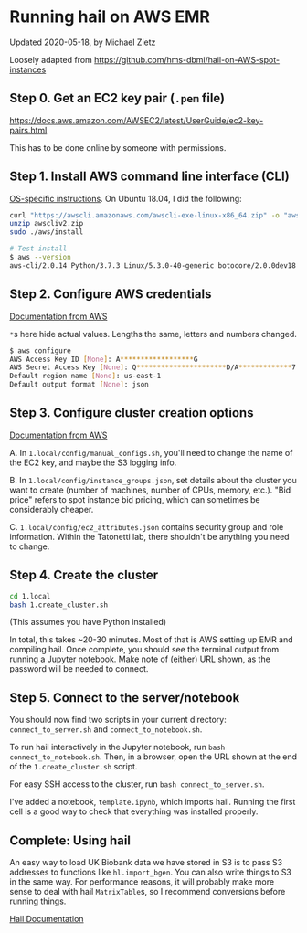 # Running hail on AWS EMR

Updated 2020-05-18, by Michael Zietz

Loosely adapted from https://github.com/hms-dbmi/hail-on-AWS-spot-instances

## Step 0. Get an EC2 key pair (`.pem` file)

https://docs.aws.amazon.com/AWSEC2/latest/UserGuide/ec2-key-pairs.html

This has to be done online by someone with permissions.

## Step 1. Install AWS command line interface (CLI)

[OS-specific instructions](https://docs.aws.amazon.com/cli/latest/userguide/install-cliv2.html).
On Ubuntu 18.04, I did the following:

```bash
curl "https://awscli.amazonaws.com/awscli-exe-linux-x86_64.zip" -o "awscliv2.zip"
unzip awscliv2.zip
sudo ./aws/install
```

```bash
# Test install
$ aws --version
aws-cli/2.0.14 Python/3.7.3 Linux/5.3.0-40-generic botocore/2.0.0dev18
```

## Step 2. Configure AWS credentials

[Documentation from AWS](https://docs.aws.amazon.com/cli/latest/userguide/cli-chap-configure.html)

`*`s here hide actual values. Lengths the same, letters and numbers changed.

```bash
$ aws configure
AWS Access Key ID [None]: A******************G
AWS Secret Access Key [None]: Q**********************D/A*************7
Default region name [None]: us-east-1
Default output format [None]: json
```

## Step 3. Configure cluster creation options

[Documentation from AWS](https://awscli.amazonaws.com/v2/documentation/api/latest/reference/emr/create-cluster.html)

A. In `1.local/config/manual_configs.sh`, you'll need to change the name of the EC2 key, and maybe the S3 logging info.

B. In `1.local/config/instance_groups.json`, set details about the cluster you want to create (number of machines, number of CPUs, memory, etc.).
"Bid price" refers to spot instance bid pricing, which can sometimes be considerably cheaper.

C. `1.local/config/ec2_attributes.json` contains security group and role information.
Within the Tatonetti lab, there shouldn't be anything you need to change.

## Step 4. Create the cluster

```bash
cd 1.local
bash 1.create_cluster.sh
```
(This assumes you have Python installed)

In total, this takes ~20-30 minutes.
Most of that is AWS setting up EMR and compiling hail.
Once complete, you should see the terminal output from running a Jupyter notebook.
Make note of (either) URL shown, as the password will be needed to connect.

## Step 5. Connect to the server/notebook

You should now find two scripts in your current directory: `connect_to_server.sh` and `connect_to_notebook.sh`.

To run hail interactively in the Jupyter notebook, run `bash connect_to_notebook.sh`.
Then, in a browser, open the URL shown at the end of the `1.create_cluster.sh` script.

For easy SSH access to the cluster, run `bash connect_to_server.sh`.

I've added a notebook, `template.ipynb`, which imports hail.
Running the first cell is a good way to check that everything was installed properly.

## Complete: Using hail

An easy way to load UK Biobank data we have stored in S3 is to pass S3 addresses to functions like `hl.import_bgen`.
You can also write things to S3 in the same way.
For performance reasons, it will probably make more sense to deal with hail `MatrixTable`s, so I recommend conversions before running things.

[Hail Documentation](https://hail.is/docs/0.2/index.html)
